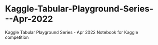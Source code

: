 # Kaggle-Tabular-Playground-Series---Apr-2022
Kaggle  Tabular Playground Series - Apr 2022
Notebook for Kaggle competition
